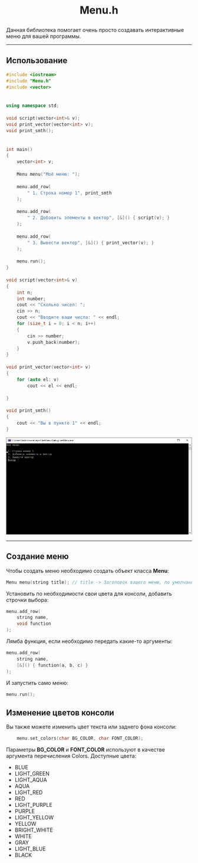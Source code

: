 # <p align="center">Menu.h

Данная библиотека помогает очень просто создавать интерактивные меню для вашей программы.
___
## Использование
```cpp
#include <iostream>
#include "Menu.h"
#include <vector>


using namespace std;

void script(vector<int>& v);
void print_vector(vector<int> v);
void print_smth();


int main()
{
	vector<int> v;

	Menu menu("Моё меню: ");

	menu.add_row(
		" 1. Строка номер 1", print_smth
	);

	menu.add_row(
		" 2. Добавить элементы в вектор", [&]() { script(v); }
	);

	menu.add_row(
		" 3. Вывести вектор", [&]() { print_vector(v); }
	);

	menu.run();
}

void script(vector<int>& v)
{
	int n;
	int number;
	cout << "Сколько чисел: ";
	cin >> n;
	cout << "Вводите ваши числа: " << endl;
	for (size_t i = 0; i < n; i++)
	{
		cin >> number;
		v.push_back(number);
	}
}

void print_vector(vector<int> v)
{
	for (auto el: v)
		cout << el << endl;

}

void print_smth()
{
	cout << "Вы в пункте 1" << endl;
}
```
![Alt-текст](example.png "Пример")
___
## Создание меню
Чтобы создать меню необходимо создать объект класса **Menu**:
```cpp
Menu menu(string title); // title -> Заголовок вашего меню, по умолчанию нет.
```

Установить по необходимости свои цвета для консоли, добавить строчки выбора:
```cpp
menu.add_row(
    string name,
    void function
);
```
Лямба функция, если необходимо передать какие-то аргументы:
```cpp
menu.add_row(
    string name,
    [&]() { function(a, b, c) }
);
```
И запустить само меню:
```cpp
menu.run();
```
## Изменение цветов консоли
Вы также можете изменить цвет текста или заднего фона консоли:
```cpp
    menu.set_colors(char BG_COLOR, char FONT_COLOR);
```
Параметры **BG_COLOR** и **FONT_COLOR** используют в качестве аргумента перечисления Colors. Доступные цвета:
+ BLUE
+ LIGHT_GREEN
+ LIGHT_AQUA
+ AQUA
+ LIGHT_RED
+ RED
+ LIGHT_PURPLE
+ PURPLE
+ LIGHT_YELLOW
+ YELLOW
+ BRIGHT_WHITE
+ WHITE
+ GRAY
+ LIGHT_BLUE
+ BLACK
